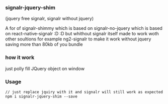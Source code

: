 ### signalr-jquery-shim 

(jquery free signalr, signalr without jquery)

A for of signalr-shimmy which is based on signalr-no-jquery which is based on react-native-signalr :D :D
but whithout signalr itself made to work woth other soultions for example ng2-signalr to make it work without jquery saving more than 80kb of you bundle

### how it work
just polly fill JQuery object on window

### Usage

```
// just replace jquiry with it and signalr will still work as expected
npm i signalr-jquery-shim --save
```
